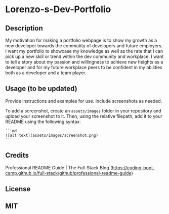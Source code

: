 # Lorenzo-s-Dev-Portfolio

## Description

My motivation for making a portfolio webpage is to show my growth as a new developer towards the commutity of developers and future employers. I want my portfolio to showcase my knowledge as well as the rate that I can pick up a new skill or trend within the dev community and workplace. I want to tell a story about my passion and willingness to achieve new heights as a developer and for my future workplace peers to be confident in my abilities both as a developer and a team player. 

## Usage (to be updated)

Provide instructions and examples for use. Include screenshots as needed.

To add a screenshot, create an `assets/images` folder in your repository and upload your screenshot to it. Then, using the relative filepath, add it to your README using the following syntax:

    ```md
    ![alt text](assets/images/screenshot.png)
    ```

## Credits

Professional README Guide | The Full-Stack Blog (https://coding-boot-camp.github.io/full-stack/github/professional-readme-guide)

## License

MIT
---
